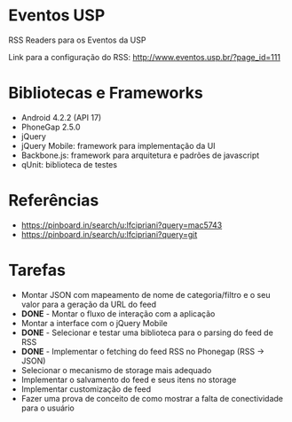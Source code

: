 # Eventos USP

RSS Readers para os Eventos da USP

Link para a configuração do RSS: http://www.eventos.usp.br/?page_id=111

# Bibliotecas e Frameworks

* Android 4.2.2 (API 17)
* PhoneGap 2.5.0
* jQuery
* jQuery Mobile: framework para implementação da UI
* Backbone.js: framework para arquitetura e padrões de javascript
* qUnit: biblioteca de testes

# Referências

* https://pinboard.in/search/u:lfcipriani?query=mac5743
* https://pinboard.in/search/u:lfcipriani?query=git

# Tarefas

* Montar JSON com mapeamento de nome de categoria/filtro e o seu valor para a geração da URL do feed
* **DONE** - Montar o fluxo de interação com a aplicação
* Montar a interface com o jQuery Mobile
* **DONE** - Selecionar e testar uma biblioteca para o parsing do feed de RSS
* **DONE** - Implementar o fetching do feed RSS no Phonegap (RSS -> JSON)
* Selecionar o mecanismo de storage mais adequado
* Implementar o salvamento do feed e seus itens no storage
* Implementar customização de feed
* Fazer uma prova de conceito de como mostrar a falta de conectividade para o usuário

